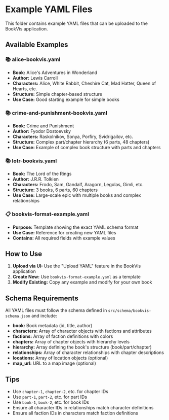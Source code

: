# Example YAML Files

This folder contains example YAML files that can be uploaded to the BookVis application.

## Available Examples

### 📚 **alice-bookvis.yaml**
- **Book:** Alice's Adventures in Wonderland
- **Author:** Lewis Carroll
- **Characters:** Alice, White Rabbit, Cheshire Cat, Mad Hatter, Queen of Hearts, etc.
- **Structure:** Simple chapter-based structure
- **Use Case:** Good starting example for simple books

### 📚 **crime-and-punishment-bookvis.yaml**
- **Book:** Crime and Punishment
- **Author:** Fyodor Dostoevsky
- **Characters:** Raskolnikov, Sonya, Porfiry, Svidrigailov, etc.
- **Structure:** Complex part/chapter hierarchy (6 parts, 48 chapters)
- **Use Case:** Example of complex book structure with parts and chapters

### 📚 **lotr-bookvis.yaml**
- **Book:** The Lord of the Rings
- **Author:** J.R.R. Tolkien
- **Characters:** Frodo, Sam, Gandalf, Aragorn, Legolas, Gimli, etc.
- **Structure:** 3 books, 6 parts, 60 chapters
- **Use Case:** Large-scale epic with multiple books and complex relationships

### 📋 **bookvis-format-example.yaml**
- **Purpose:** Template showing the exact YAML schema format
- **Use Case:** Reference for creating new YAML files
- **Contains:** All required fields with example values

## How to Use

1. **Upload via UI:** Use the "Upload YAML" feature in the BookVis application
2. **Create New:** Use `bookvis-format-example.yaml` as a template
3. **Modify Existing:** Copy any example and modify for your own book

## Schema Requirements

All YAML files must follow the schema defined in `src/schema/bookvis-schema.json` and include:

- **book:** Book metadata (id, title, author)
- **characters:** Array of character objects with factions and attributes
- **factions:** Array of faction definitions with colors
- **chapters:** Array of chapter objects with hierarchy levels
- **hierarchy:** Array defining the book's structure (book/part/chapter)
- **relationships:** Array of character relationships with chapter descriptions
- **locations:** Array of location objects (optional)
- **map_url:** URL to a map image (optional)

## Tips

- Use `chapter-1`, `chapter-2`, etc. for chapter IDs
- Use `part-1`, `part-2`, etc. for part IDs
- Use `book-1`, `book-2`, etc. for book IDs
- Ensure all character IDs in relationships match character definitions
- Ensure all faction IDs in characters match faction definitions 